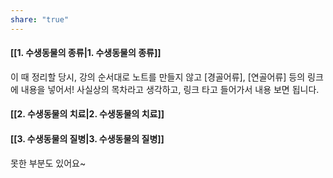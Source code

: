 ```yaml
---
share: "true"
---
```


#### [[1. 수생동물의 종류|1. 수생동물의 종류]]

이 때 정리할 당시, 강의 순서대로 노트를 만들지 않고 [경골어류], [연골어류] 등의 링크에 내용을 넣어서! 사실상의 목차라고 생각하고, 링크 타고 들어가서 내용 보면 됩니다.

#### [[2. 수생동물의 치료|2. 수생동물의 치료]]

#### [[3. 수생동물의 질병|3. 수생동물의 질병]] 

못한 부분도 있어요~